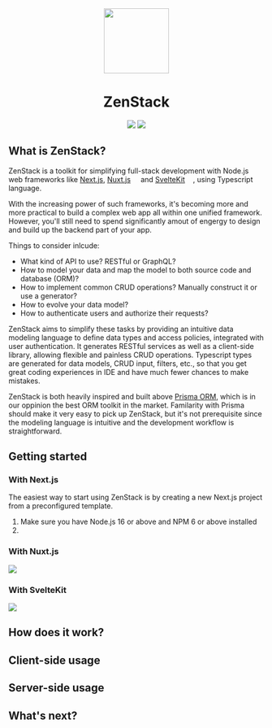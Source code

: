 <div align="center">
    <picture>
        <source media="(prefers-color-scheme: dark)"  srcset="https://user-images.githubusercontent.com/104139426/197796502-1bcb8052-a7b1-42de-bfc8-a14e045ac1c3.png">
        <img src="https://user-images.githubusercontent.com/104139426/197796006-52d8d334-413b-4eda-8094-4024c0eaf9b3.png" height="128">
    </picture>
    <h1>ZenStack</h1>
    <a href="https://www.npmjs.com/package/zenstack"><img src="https://img.shields.io/npm/v/zenstack"></a>
    <a href="https://github.com/zenstackhq/zenstack/blob/dev/LICENSE"><img src="https://img.shields.io/badge/license-MIT-green"></a>
</div>

## What is ZenStack?

ZenStack is a toolkit for simplifying full-stack development with Node.js web frameworks like [Next.js](https://nextjs.org/), [Nuxt.js](https://nuxtjs.org/) <img src="https://img.shields.io/badge/-Coming%20Soon-lightgray" height="12" align="top"> and [SvelteKit](https://kit.svelte.dev/) <img src="https://img.shields.io/badge/-Coming%20Soon-lightgray" height="12" align="top">, using Typescript language.

With the increasing power of such frameworks, it's becoming more and more practical to build a complex web app all within one unified framework. However, you'll still need to spend significantly amout of engergy to design and build up the backend part of your app.

Things to consider inlcude:

-   What kind of API to use? RESTful or GraphQL?
-   How to model your data and map the model to both source code and database (ORM)?
-   How to implement common CRUD operations? Manually construct it or use a generator?
-   How to evolve your data model?
-   How to authenticate users and authorize their requests?

ZenStack aims to simplify these tasks by providing an intuitive data modeling language to define data types and access policies, integrated with user authentication. It generates RESTful services as well as a client-side library, allowing flexible and painless CRUD operations. Typescript types are generated for data models, CRUD input, filters, etc., so that you get great coding experiences in IDE and have much fewer chances to make mistakes.

ZenStack is both heavily inspired and built above [Prisma ORM](https://www.prisma.io/), which is in our oppinion the best ORM toolkit in the market. Familarity with Prisma should make it very easy to pick up ZenStack, but it's not prerequisite since the modeling language is intuitive and the development workflow is straightforward.

## Getting started

### With Next.js

The easiest way to start using ZenStack is by creating a new Next.js project from a preconfigured template.

1. Make sure you have Node.js 16 or above and NPM 6 or above installed
1.

### With Nuxt.js

![](https://img.shields.io/badge/-Coming%20Soon-gray)

### With SvelteKit

![](https://img.shields.io/badge/-Coming%20Soon-gray)

## How does it work?

## Client-side usage

## Server-side usage

## What's next?
